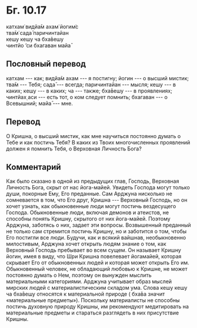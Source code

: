 # Бг. 10.17
катхам̇ видйа̄м ахам̇ йогим̇с<br/>
тва̄м̇ сада̄ паричинтайан<br/>
кешу кешу ча бха̄вешу<br/>
чинтйо ’си бхагаван майа̄
## Пословный перевод

катхам --- как; видйа̄м ахам --- я постигну; йогин --- о высший мистик;
тва̄м --- Тебя; сада̄ --- всегда; паричинтайан --- мысля; кешу --- в
каких; кешу --- в каких; ча --- также; бха̄вешу --- в проявлениях;
чинтйах̣ аси --- есть тот, о ком следует помнить; бхагаван --- о
Всевышний; майа̄ --- мне.

## Перевод

О Кришна, о высший мистик, как мне научиться постоянно думать о Тебе и
как постичь Тебя? В каких из Твоих многочисленных проявлений должен я
помнить Тебя, о Верховная Личность Бога?

## Комментарий

Как было сказано в одной из предыдущих глав, Господь, Верховная Личность
Бога, скрыт от нас йога-майей. Увидеть Господа могут только души,
покорные Ему, Его преданные. Сам Арджуна нисколько не сомневается в том,
что Его друг, Кришна --- Верховный Господь, но он хочет узнать, как
обыкновенные люди могут постичь вездесущего Господа. Обыкновенные люди,
включая демонов и атеистов, не способны понять Кришну, скрытого от них
йога-майей. Поэтому Арджуна, заботясь о них, задает эти вопросы.
Возвышенный преданный не только сам стремится постичь Кришну, но и
заботится о том, чтобы Его постигли все люди. Будучи, как и всякий
вайшнав, необыкновенно милостивым, Арджуна хочет открыть людям знание о
том, как Верховный Господь пребывает во всем сущем. Он называет Кришну
йогин, имея в виду, что Шри Кришна повелевает йогамайей, которая
скрывает Его от обыкновенных людей и которая может открыть Его им.
Обыкновенный человек, не обладающий любовью к Кришне, не может постоянно
думать о Нем, поэтому он вынужден мыслить материальными категориями.
Арджуна учитывает образ мыслей мирских людей с материалистическим
складом ума. Слова кешу кешу ча бха̄вешу относятся к материальной природе
( бха̄ва значит «материальные предметы»). Поскольку материалисты не
способны постичь духовную природу Кришны, им рекомендуют медитировать на
материальные предметы и стараться разглядеть в них присутствие Кришны.
